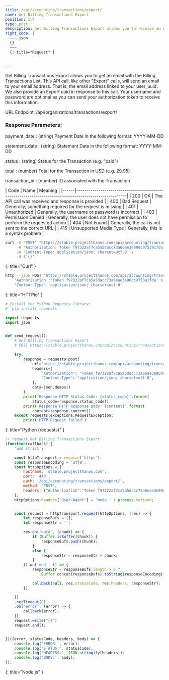 ```yaml
---
title: /api/accounting/transactions/export/
name: Get Billing Transactions Export
position: 1.4
type: post
description: Get Billing Transactions Export allows you to receive an email with the current Transactions on your account
right_code: |
  ~~~ json
  {}
  ~~~
  {: title="Request" }


---
```

Get Billing Transactions Export allows you to get an email with the Billing Transactions List. This API call, like other "Export" calls, will send an email to your email address. That is, the email address linked to your user_uuid. We also provide an Export uuid in response to this call. Your username and password are optional as you can send your authorization token to receive this information.

URL Endpoint: /api/organizations/transactions/export/

### Response Parameters:

payment_date
: (string) Payment Date in the following format: YYYY-MM-DD

statement_date
: (string) Statement Date in the following format: YYYY-MM-DD

status
: (string) Status for the Transaction (e.g. "paid")

total
: (number) Total for the Transaction in USD (e.g. 29.95)

transaction_id
: (number) ID associated with the Transaction

| Code | Name                   | Meaning                                                                      |
|------|-------------------------------------------------------------------------------------------------------|
| 200  | OK                     | The API call was received and response is provided                           |
| 400  | Bad Request            | Generally, something required for the request is missing                     |
| 401  | Unauthorized           | Generally, the username or password is incorrect                             |
| 403  | Permission Denied      | Generally, the user does not have permission to perform the requested action |
| 404  | Not Found              | Generally, the call is not sent to the correct URL                           |
| 415  | Unsupported Media Type | Generally, this is a syntax problem                                          |


~~~ bash
curl -X "POST" "https://stable.projectthanos.com/api/accounting/transactions/export/" \
     -H 'Authorization: Token f97322af7ca5a5dacc73a6eae3e90dc975391fda' \
     -H 'Content-Type: application/json; charset=utf-8' \
     -d $'{}'

~~~
{: title="Curl" }

~~~ bash
http --json POST 'https://stable.projectthanos.com/api/accounting/transactions/export/' \
    'Authorization':'Token f97322af7ca5a5dacc73a6eae3e90dc975391fda' \
    'Content-Type':'application/json; charset=utf-8'


~~~
{: title="HTTPie" }

~~~ python
# Install the Python Requests library:
# `pip install requests`

import requests
import json


def send_request():
    # Get Billing Transactions Export
    # POST https://stable.projectthanos.com/api/accounting/transactions/export/

    try:
        response = requests.post(
            url="https://stable.projectthanos.com/api/accounting/transactions/export/",
            headers={
                "Authorization": "Token f97322af7ca5a5dacc73a6eae3e90dc975391fda",
                "Content-Type": "application/json; charset=utf-8",
            },
            data=json.dumps()
        )
        print('Response HTTP Status Code: {status_code}'.format(
            status_code=response.status_code))
        print('Response HTTP Response Body: {content}'.format(
            content=response.content))
    except requests.exceptions.RequestException:
        print('HTTP Request failed')

~~~
{: title="Python (requests)" }

~~~ javascript
// request Get Billing Transactions Export
(function(callback) {
    'use strict';

    const httpTransport = require('https');
    const responseEncoding = 'utf8';
    const httpOptions = {
        hostname: 'stable.projectthanos.com',
        port: '443',
        path: '/api/accounting/transactions/export/',
        method: 'POST',
        headers: {"Authorization":"Token f97322af7ca5a5dacc73a6eae3e90dc975391fda","Content-Type":"application/json; charset=utf-8"}
    };
    httpOptions.headers['User-Agent'] = 'node ' + process.version;


    const request = httpTransport.request(httpOptions, (res) => {
        let responseBufs = [];
        let responseStr = '';

        res.on('data', (chunk) => {
            if (Buffer.isBuffer(chunk)) {
                responseBufs.push(chunk);
            }
            else {
                responseStr = responseStr + chunk;
            }
        }).on('end', () => {
            responseStr = responseBufs.length > 0 ?
                Buffer.concat(responseBufs).toString(responseEncoding) : responseStr;

            callback(null, res.statusCode, res.headers, responseStr);
        });

    })
    .setTimeout(0)
    .on('error', (error) => {
        callback(error);
    });
    request.write("{}")
    request.end();


})((error, statusCode, headers, body) => {
    console.log('ERROR:', error);
    console.log('STATUS:', statusCode);
    console.log('HEADERS:', JSON.stringify(headers));
    console.log('BODY:', body);
});

~~~
{: title="Node.js" }

